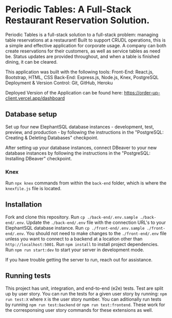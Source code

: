# Periodic Tables: A Full-Stack Restaurant Reservation Solution.

Periodic Tables is a full-stack solution to a full-stack problem: managing table reservations at a restaurant!
Built to support CRUDL operations, this is a simple and effective application for corporate usage.
A company can both create reservations for their customers, as well as service tables as need be.
Status updates are provided throughout, and when a table is finished dining, it can be cleared.

This application was built with the following tools:
Front-End: React.js, Bootstrap, HTML, CSS
Back-End: Express.js, Node.js, Knex, PostgreSQL
Deployment & Version Control: Git, GitHub, Heroku

Deployed Version of the Application can be found here: https://order-up-client.vercel.app/dashboard

## Database setup

Set up four new ElephantSQL database instances - development, test, preview, and production - by following the instructions in the "PostgreSQL: Creating & Deleting Databases" checkpoint.

After setting up your database instances, connect DBeaver to your new database instances by following the instructions in the "PostgreSQL: Installing DBeaver" checkpoint.

### Knex

Run `npx knex` commands from within the `back-end` folder, which is where the `knexfile.js` file is located.

## Installation

Fork and clone this repository.
Run `cp ./back-end/.env.sample ./back-end/.env`.
Update the `./back-end/.env` file with the connection URL's to your ElephantSQL database instance.
Run `cp ./front-end/.env.sample ./front-end/.env`.
You should not need to make changes to the `./front-end/.env` file unless you want to connect to a backend at a location other than `http://localhost:5001`.
Run `npm install` to install project dependencies.
Run `npm run start:dev` to start your server in development mode.

If you have trouble getting the server to run, reach out for assistance.

## Running tests

This project has unit, integration, and end-to-end (e2e) tests.
Test are split up by user story. You can run the tests for a given user story by running:
`npm run test:X` where `X` is the user story number.
You can aditionally run tests by running
`npm run test:backend` or
`npm run test:frontend`.
These work for the corresponsing user story commands for these extensions as well.
